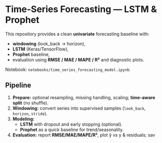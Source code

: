 # Time-Series Forecasting — LSTM & Prophet

This repository provides a clean **univariate** forecasting baseline with:
- **windowing** (look_back → horizon),
- **LSTM** (Keras/TensorFlow),
- **Prophet** baseline,
- evaluation using **RMSE / MAE / MAPE / R²** and diagnostic plots.

Notebook: `notebooks/time_series_forecasting_model.ipynb`.

## Pipeline
1. **Prepare:** optional resampling, missing handling, scaling; **time-aware split** (no shuffle).
2. **Windowing:** convert series into supervised samples (`look_back`, `horizon`, `stride`).
3. **Modeling:**
   - **LSTM** with dropout and early stopping (optional).
   - **Prophet** as a quick baseline for trend/seasonality.
4. **Evaluation:** report **RMSE/MAE/MAPE/R²**, plot ŷ vs y & residuals; sav
